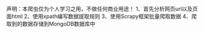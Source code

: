 声明：本爬虫仅为个人学习之用，不做任何商业用途！
1、首先分析网页url以及页面html
2、使用xpath编写数据提取规则
3、使用Scrapy框架批量爬取数据
4、爬取到的数据存储到MongoDB数据库中
